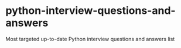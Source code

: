 # python-interview-questions-and-answers
Most targeted up-to-date Python interview questions and answers list
